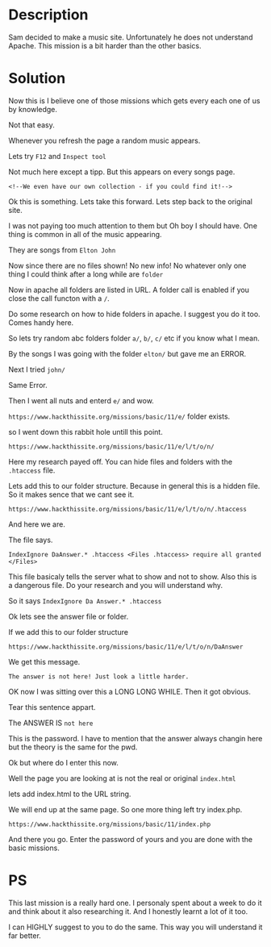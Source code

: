 # Description

Sam decided to make a music site. Unfortunately he does not understand Apache. This mission is a bit harder than the other basics.

# Solution

Now this is I believe one of those missions which gets every each one of us by knowledge. 

Not that easy.

Whenever you refresh the page a random music appears.

Lets try `F12` and `Inspect tool`

Not much here except a tipp.
But this appears on every songs page.

`<!--We even have our own collection - if you could find it!-->`

Ok this is something. Lets take this forward. Lets step back to the original site. 

I was not paying too much attention to them but Oh boy I should have. One thing is common in all of the music appearing.

They are songs from `Elton John`

Now since there are no files shown! No new info! No whatever only one thing I could think after a long while are `folder`

Now in apache all folders are listed in URL. A folder call is enabled if you close the call functon with a `/`.

Do some research on how to hide folders in apache. I suggest you do it too. Comes handy here.

So lets try random abc folders folder `a/`, `b/`, `c/` etc if you know what I mean.

By the songs I was going with the folder `elton/` but gave me an ERROR.

Next I tried `john/`

Same Error.

Then I went all nuts and enterd `e/` and wow.

`https://www.hackthissite.org/missions/basic/11/e/` folder exists.

so I went down this rabbit hole untill this point.

`https://www.hackthissite.org/missions/basic/11/e/l/t/o/n/`

Here my research payed off. You can hide files and folders with the `.htaccess` file.

Lets add this to our folder structure.
Because in general this is a hidden file. So it makes sence that we cant see it.

`https://www.hackthissite.org/missions/basic/11/e/l/t/o/n/.htaccess`

And here we are.

The file says.

`IndexIgnore DaAnswer.* .htaccess
<Files .htaccess>
require all granted
</Files>`

This file basicaly tells the server what to show and not to show. Also this is a dangerous file. Do your research and you will understand why.

So it says `IndexIgnore Da Answer.* .htaccess`

Ok lets see the answer file or folder.

If we add this to our folder structure

`https://www.hackthissite.org/missions/basic/11/e/l/t/o/n/DaAnswer`

We get this message.

`The answer is not here! Just look a little harder.`

OK now I was sitting over this a LONG LONG WHILE. Then it got obvious.

Tear this sentence appart.

The ANSWER IS `not here`

This is the password. I have to mention that the answer always changin here but the theory is the same for the pwd.

Ok but where do I enter this now.

Well the page you are looking at is not the real or original `index.html`

lets add index.html to the URL string.

We will end up at the same page. So one more thing left try index.php.

`https://www.hackthissite.org/missions/basic/11/index.php`

And there you go. Enter the password of yours and you are done with the basic missions.

# PS

This last mission is a really hard one. I personaly spent about a week to do it and think about it also researching it. And I honestly learnt a lot of it too.

I can HIGHLY suggest to you to do the same. This way you will understand it far better.







